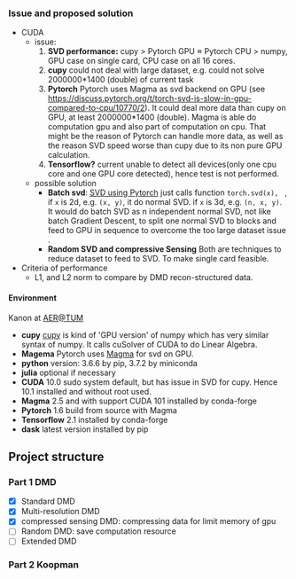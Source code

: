 <!-- # Todo list of Project -->

### Issue and proposed solution
* CUDA
  * issue:
    1. __SVD performance:__ cupy > Pytorch GPU $\approx$ Pytorch CPU > numpy, GPU case on single card, CPU case on all 16 cores. 
    2. __cupy__ could not deal with large dataset, e.g. could not solve 2000000*1400 (double) of current task
    3. __Pytorch__ Pytorch uses Magma as svd backend on GPU (see https://discuss.pytorch.org/t/torch-svd-is-slow-in-gpu-compared-to-cpu/10770/2). It could deal more data than cupy on GPU, at least 2000000*1400 (double). Magma is able do computation gpu and also part of computation on cpu. That might be the reason of Pytorch can handle more data, as well as the reason SVD speed worse than cupy due to its non pure GPU calculation.
    4. __Tensorflow?__ current unable to detect all devices(only one cpu core and one GPU core detected), hence test is not performed. 
  * possible solution
    * __Batch svd__: [SVD using Pytorch](https://pytorch.org/docs/stable/torch.html#torch.svd) just calls function ```torch.svd(x), ``` , if ```x``` is 2d, e.g. ```(x, y)```, it do normal SVD. if ```x``` is 3d, e.g. ```(n, x, y)```. It would do batch SVD as n independent normal SVD, not like batch Gradient Descent, to split one normal SVD to blocks and feed to GPU in sequence to overcome the too large dataset issue .
    * __Random SVD and compressive Sensing__  Both are techniques to reduce dataset to feed to SVD. To make single card feasible.  
* Criteria of performance
  * L1, and L2 norm to compare by DMD recon-structured data. 
     
#### Environment
Kanon at [AER@TUM](https://www.mw.tum.de/aer/startseite/) 
* __cupy__ [cupy](https://docs-cupy.chainer.org/en/stable/) is kind of 'GPU version' of numpy which has very similar    syntax of numpy. It calls cuSolver of CUDA to do Linear Algebra.      
* __Magema__ Pytorch uses [Magma](https://icl.utk.edu/magma/software/index.html) for svd on GPU.  
* __python__ version: 3.6.6 by pip, 3.7.2 by miniconda 
* __julia__ optional if necessary
* __CUDA__ 10.0 sudo system default, but has issue in SVD for cupy. Hence 10.1 installed and without root used. 
* __Magma__ 2.5 and with support CUDA 101 installed by conda-forge
* __Pytorch__ 1.6 build from source with Magma 
* __Tensorflow__ 2.1 installed by conda-forge
* __dask__ latest version installed by pip


## Project structure 
### Part 1 DMD
- [x] Standard DMD
- [x] Multi-resolution DMD
- [x] compressed sensing DMD: compressing data for limit memory of gpu 
- [ ] Random DMD: save computation resource
- [ ] Extended DMD
### Part 2 Koopman




